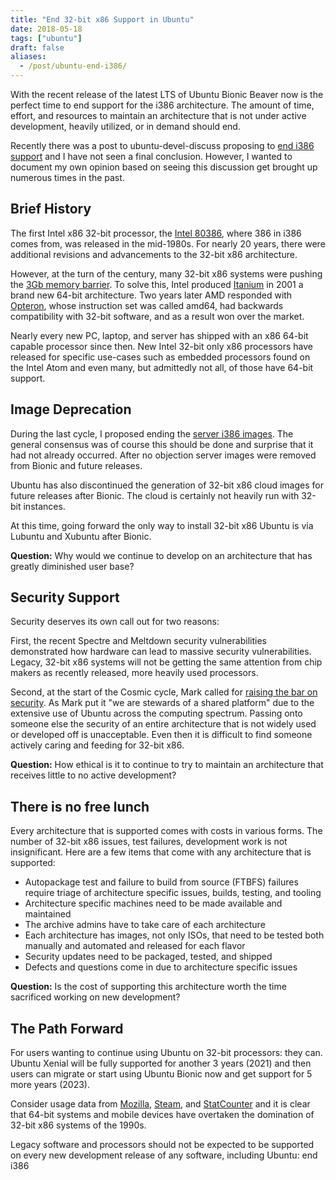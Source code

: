 ```yaml
---
title: "End 32-bit x86 Support in Ubuntu"
date: 2018-05-18
tags: ["ubuntu"]
draft: false
aliases:
  - /post/ubuntu-end-i386/
---
```


With the recent release of the latest LTS of Ubuntu Bionic Beaver now is the perfect time to end support for the i386 architecture. The amount of time, effort, and resources to maintain an architecture that is not under active development, heavily utilized, or in demand should end.

Recently there was a post to ubuntu-devel-discuss proposing to [end i386 support](https://lists.ubuntu.com/archives/ubuntu-devel-discuss/2018-May/018004.html) and I have not seen a final conclusion. However, I wanted to document my own opinion based on seeing this discussion get brought up numerous times in the past.

## Brief History

The first Intel x86 32-bit processor, the [Intel 80386](https://en.wikipedia.org/wiki/Intel_80386), where 386 in i386 comes from, was released in the mid-1980s. For nearly 20 years, there were additional revisions and advancements to the 32-bit x86 architecture.

However, at the turn of the century, many 32-bit x86 systems were pushing the [3Gb memory barrier](https://en.wikipedia.org/wiki/3_GB_barrier). To solve this, Intel produced [Itanium](https://en.wikipedia.org/wiki/Itanium) in 2001 a brand new 64-bit architecture. Two years later AMD responded with [Opteron](https://en.wikipedia.org/wiki/Opteron), whose instruction set was called amd64, had backwards compatibility with 32-bit software, and as a result won over the market.

Nearly every new PC, laptop, and server has shipped with an x86 64-bit capable processor since then. New Intel 32-bit only x86 processors have released for specific use-cases such as embedded processors found on the Intel Atom and even many, but admittedly not all, of those have 64-bit support.

## Image Deprecation

During the last cycle, I proposed ending the [server i386 images](https://lists.ubuntu.com/archives/ubuntu-server/2017-October/007611.html). The general consensus was of course this should be done and surprise that it had not already occurred. After no objection server images were removed from Bionic and future releases.

Ubuntu has also discontinued the generation of 32-bit x86 cloud images for future releases after Bionic. The cloud is certainly not heavily run with 32-bit instances.

At this time, going forward the only way to install 32-bit x86 Ubuntu is via Lubuntu and Xubuntu after Bionic.

**Question:** Why would we continue to develop on an architecture that has greatly diminished user base?

## Security Support

Security deserves its own call out for two reasons:

First, the recent Spectre and Meltdown security vulnerabilities demonstrated how hardware can lead to massive security vulnerabilities. Legacy, 32-bit x86 systems will not be getting the same attention from chip makers as recently released, more heavily used processors.

Second, at the start of the Cosmic cycle, Mark called for [raising the bar on security](https://www.markshuttleworth.com/archives/1521). As Mark put it "we are stewards of a shared platform" due to the extensive use of Ubuntu across the computing spectrum. Passing onto someone else the security of an entire architecture that is not widely used or developed off is unacceptable. Even then it is difficult to find someone actively caring and feeding for 32-bit x86.

**Question:** How ethical is it to continue to try to maintain an architecture that receives little to no active development?

## There is no free lunch

Every architecture that is supported comes with costs in various forms. The number of 32-bit x86 issues, test failures, development work is not insignificant. Here are a few items that come with any architecture that is supported:

- Autopackage test and failure to build from source (FTBFS) failures require triage of architecture specific issues, builds, testing, and tooling
- Architecture specific machines need to be made available and maintained
- The archive admins have to take care of each architecture
- Each architecture has images, not only ISOs, that need to be tested both manually and automated and released for each flavor
- Security updates need to be packaged, tested, and shipped
- Defects and questions come in due to architecture specific issues

**Question:** Is the cost of supporting this architecture worth the time sacrificed working on new development?

## The Path Forward

For users wanting to continue using Ubuntu on 32-bit processors: they can. Ubuntu Xenial will be fully supported for another 3 years (2021) and then users can migrate or start using Ubuntu Bionic now and get support for 5 more years (2023).

Consider usage data from [Mozilla](https://hardware.metrics.mozilla.com/#goto-os-and-architecture), [Steam](https://store.steampowered.com/hwsurvey/), and [StatCounter](http://gs.statcounter.com/) and it is clear that 64-bit systems and mobile devices have overtaken the domination of 32-bit x86 systems of the 1990s.

Legacy software and processors should not be expected to be supported on every new development release of any software, including Ubuntu: end i386

